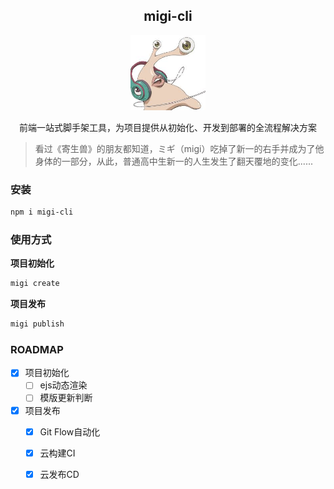 
<div align="center">
  <h2>migi-cli</h2>
  <img src="https://raw.githubusercontent.com/tian0o0/pic/master/20220708212912.png" width="120" />
  <p>前端一站式脚手架工具，为项目提供从初始化、开发到部署的全流程解决方案</p>
</div>

> 看过《寄生兽》的朋友都知道，ミギ（migi）吃掉了新一的右手并成为了他身体的一部分，从此，普通高中生新一的人生发生了翻天覆地的变化......

### 安装
```sh
npm i migi-cli
```

### 使用方式

**项目初始化**
```sh
migi create
```
**项目发布**
```sh
migi publish
```

### ROADMAP
- [x] 项目初始化
  - [ ] ejs动态渲染
  - [ ] 模版更新判断
- [x] 项目发布
  - [x] Git Flow自动化
  - [x] 云构建CI
  - [x] 云发布CD

